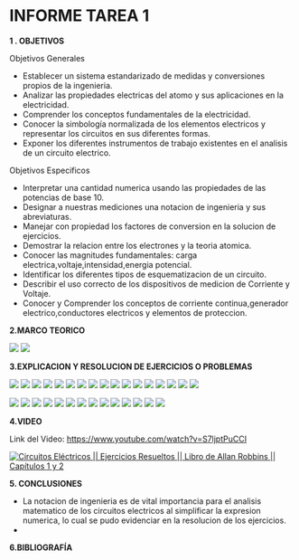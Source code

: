 # INFORME TAREA 1 
**1 . OBJETIVOS**

Objetivos Generales
*  Establecer un sistema estandarizado de medidas y conversiones propios de la ingenieria.
*  Analizar las propiedades electricas del atomo  y sus aplicaciones en la electricidad.
*  Comprender los conceptos fundamentales de la electricidad.
*  Conocer la simbología normalizada de los elementos electricos y representar los circuitos en sus diferentes formas.
*  Exponer los diferentes instrumentos de trabajo existentes en el analisis de un circuito electrico.

Objetivos Especificos

* Interpretar una cantidad numerica usando las propiedades de las potencias de base 10.
* Designar a nuestras mediciones una notacion de ingenieria y sus abreviaturas.
* Manejar con propiedad los factores de conversion en la solucion de ejercicios.
* Demostrar la relacion entre los electrones y la teoria atomica.
* Conocer las magnitudes fundamentales: carga electrica,voltaje,intensidad,energia potencial.
* Identificar los diferentes tipos de esquematizacion de un circuito.
* Describir el uso correcto de los dispositivos de medicion de Corriente y Voltaje.
* Conocer y Comprender los conceptos de corriente continua,generador electrico,conductores electricos y elementos de proteccion.


**2.MARCO TEORICO**

![]( https://github.com/JardelMacas/Tarea1/blob/main/CAPITULO1.png)
![](https://github.com/JardelMacas/Tarea1/blob/main/CAPITULO2.png)



**3.EXPLICACION Y RESOLUCION DE EJERCICIOS O PROBLEMAS**

![](https://github.com/JardelMacas/Tarea1/blob/main/EjCap1P1.png)
![](https://github.com/JardelMacas/Tarea1/blob/main/EjCap1P2.png)
![](https://github.com/JardelMacas/Tarea1/blob/main/EjCap1P3.png)
![](https://github.com/JardelMacas/Tarea1/blob/main/EjCap1P4.png)
![](https://github.com/JardelMacas/Tarea1/blob/main/EjCap1P5.png)
![](https://github.com/JardelMacas/Tarea1/blob/main/EjCap1P6.png)
![](https://github.com/JardelMacas/Tarea1/blob/main/EjCap1P7.png)
![](https://github.com/JardelMacas/Tarea1/blob/main/EjCap1P8.png)
![](https://github.com/JardelMacas/Tarea1/blob/main/EjCap1P9.png)
![](https://github.com/JardelMacas/Tarea1/blob/main/EjCap1P10.png)
![](https://github.com/JardelMacas/Tarea1/blob/main/EjCap1P11.png)
![](https://github.com/JardelMacas/Tarea1/blob/main/EjCap1P12.png)
![](https://github.com/JardelMacas/Tarea1/blob/main/EjCap1P13.png)
![](https://github.com/JardelMacas/Tarea1/blob/main/EjCap1P14.png)
![](https://github.com/JardelMacas/Tarea1/blob/main/EjCap1P15.png)
![](https://github.com/JardelMacas/Tarea1/blob/main/EjCap1P16.png)
![](https://github.com/JardelMacas/Tarea1/blob/main/EjCap1P17.png)

![](https://github.com/JardelMacas/Tarea1/blob/main/EjCap2P1.png)
![](https://github.com/JardelMacas/Tarea1/blob/main/EjCap2P2.png)
![](https://github.com/JardelMacas/Tarea1/blob/main/EjCap2P3.png)
![](https://github.com/JardelMacas/Tarea1/blob/main/EjCap2P4.png)
![](https://github.com/JardelMacas/Tarea1/blob/main/EjCap2P5.png)
![](https://github.com/JardelMacas/Tarea1/blob/main/EjCap2P6.png)
![](https://github.com/JardelMacas/Tarea1/blob/main/EjCap2P7.png)
![](https://github.com/JardelMacas/Tarea1/blob/main/EjCap2P8.png)
![](https://github.com/JardelMacas/Tarea1/blob/main/EjCap2P9.png)
![](https://github.com/JardelMacas/Tarea1/blob/main/EjCap2P10.png)
![](https://github.com/JardelMacas/Tarea1/blob/main/EjCap2P11.png)
![](https://github.com/JardelMacas/Tarea1/blob/main/EjCap2P12.png)
![](https://github.com/JardelMacas/Tarea1/blob/main/EjCap2P13.png)
![](https://github.com/JardelMacas/Tarea1/blob/main/EjCap2P14.png)

**4.VIDEO**

Link del Video: https://www.youtube.com/watch?v=S7ljptPuCCI

[![Circuitos Eléctricos || Ejercicios Resueltos || Libro de Allan Robbins || Capítulos 1 y 2](https://img.youtube.com/vi/S7ljptPuCCI/0.jpg)](https://www.youtube.com/watch?v=S7ljptPuCCI)

**5. CONCLUSIONES**

* La notacion de ingenieria es de vital importancia para el analisis matematico de los circuitos electricos al simplificar la expresion numerica, lo cual se pudo evidenciar en la resolucion de los ejercicios.
* 

**6.BIBLIOGRAFÍA**
